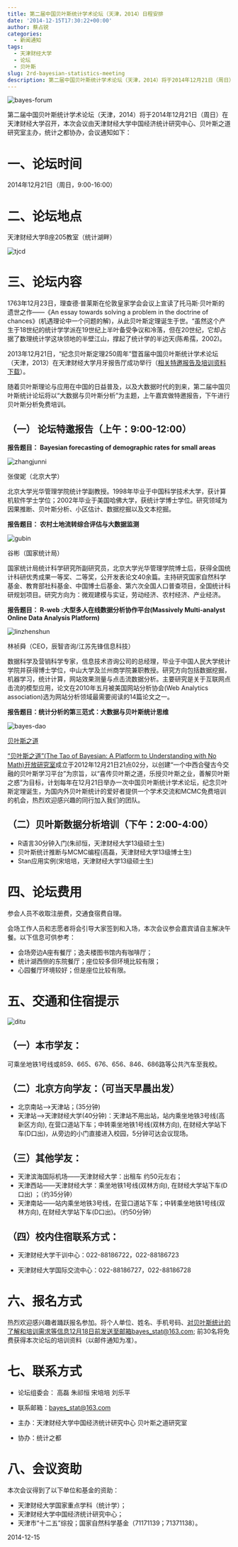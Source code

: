 ```yaml
---
title: 第二届中国贝叶斯统计学术论坛（天津，2014）日程安排
date: '2014-12-15T17:30:22+00:00'
author: 蔡占锐
categories:
  - 新闻通知
tags:
  - 天津财经大学
  - 论坛
  - 贝叶斯
slug: 2rd-bayesian-statistics-meeting
description: 第二届中国贝叶斯统计学术论坛（天津，2014）将于2014年12月21日（周日）在天津财经大学召开，本次会议由天津财经大学中国经济统计研究中心、贝叶斯之道研究室主办，统计之都协办，本文为该会议详细的日程安排。
---
```


![bayes-forum](https://uploads.cosx.org/2014/12/bayes-forum.png)

第二届中国贝叶斯统计学术论坛（天津，2014）将于2014年12月21日（周日）在天津财经大学召开，本次会议由天津财经大学中国经济统计研究中心、贝叶斯之道研究室主办，统计之都协办，会议通知如下：

# 一、论坛时间

2014年12月21日（周日，9:00-16:00）

# 二、论坛地点

天津财经大学B座205教室（统计湖畔）

![tjcd](https://uploads.cosx.org/2014/12/tjcd.png)

# 三、论坛内容

1763年12月23日，理查德·普莱斯在伦敦皇家学会会议上宣读了托马斯·贝叶斯的遗世之作——《An essay towards solving a problem in the doctrine of chances》(机遇理论中一个问题的解)，从此贝叶斯定理诞生于世。“虽然这个产生于18世纪的统计学学派在19世纪上半叶备受争议和冷落，但在20世纪，它却占据了数理统计学这块领地的半壁江山，撑起了统计学的半边天(陈希孺，2002)。

2013年12月21日，“纪念贝叶斯定理250周年”暨首届中国贝叶斯统计学术论坛（天津，2013）在天津财经大学月牙报告厅成功举行（[相关特邀报告及培训资料下载](/2013/12/to-commemorate-the-250th-anniversary-of-bayes-theorem/)）。

随着贝叶斯理论与应用在中国的日益普及，以及大数据时代的到来，第二届中国贝叶斯统计论坛将以“大数据与贝叶斯分析”为主题，上午嘉宾做特邀报告，下午进行贝叶斯分析免费培训。

## （一） 论坛特邀报告（上午：9:00-12:00）

**报告题目： Bayesian forecasting of demographic rates for small areas**

![zhangjunni](https://uploads.cosx.org/2014/12/zhangjunni.png)

张俊妮（北京大学）

北京大学光华管理学院统计学副教授。1998年毕业于中国科学技术大学，获计算机软件学士学位；2002年毕业于美国哈佛大学，获统计学博士学位。研究领域为因果推断、贝叶斯分析、小区估计、数据挖掘以及文本挖掘。

**报告题目： 农村土地流转综合评估与大数据监测**

![gubin](https://uploads.cosx.org/2014/12/gubin.png)
 
谷彬（国家统计局）

国家统计局统计科学研究所副研究员，北京大学光华管理学院博士后，获得全国统计科研优秀成果一等奖、二等奖，公开发表论文40余篇。主持研究国家自然科学基金、教育部社科基金、中国博士后基金、第六次全国人口普查项目，全国统计科研规划项目。研究方向为：微观建模与实证，劳动经济、农村经济、产业经济。

**报告题目： R-web :大型多人在线数据分析协作平台(Massively Multi-analyst Online Data Analysis Platform)**

![linzhenshun](https://uploads.cosx.org/2014/12/linzhenshun.png)

 林祯舜（CEO，辰智咨询/江苏先锋信息科技）

数据科学及营销科学专家，信息技术咨询公司的总经理，毕业于中国人民大学统计学院并获得博士学位，中山大学及兰州商学院兼职教授。研究方向包括数据挖掘，机器学习，统计计算，网站效果测量与点击流数据分析。主要研究是关于互联网点击流的模型应用，论文在2010年五月被美国网站分析协会(Web Analytics association)选为网站分析领域最需要阅读的14篇论文之一。

**报告题目：统计分析的第三范式：大数据与贝叶斯统计思维**

![bayes-dao](https://uploads.cosx.org/2014/12/bayes-dao.png)
 
[贝叶斯之道](https://bayes-stat.github.com)

[“贝叶斯之道”(The Tao of Bayesian: A Platform to Understanding with No Math)开放研究室](https://bayes-stat.github.com)成立于2012年12月21日21点02分，以创建“一个中西合璧古今交融的贝叶斯学习平台”为宗旨，以“喜传贝叶斯之道，乐授贝叶斯之业，善解贝叶斯之惑”为目标，计划每年在12月21日举办一次中国贝叶斯统计学术论坛，纪念贝叶斯定理诞生，为国内外贝叶斯统计的爱好者提供一个学术交流和MCMC免费培训的机会，热烈欢迎感兴趣的同行加入我们的团队。

## （二）贝叶斯数据分析培训（下午：2:00-4:00）

  * R语言30分钟入门(朱祁恒，天津财经大学13级硕士生)
  * 贝叶斯统计推断与MCMC编程(高磊，天津财经大学13级博士生)
  * Stan应用实例(宋培培，天津财经大学13级硕士生)

# 四、论坛费用

参会人员不收取注册费，交通食宿费自理。

会场工作人员和志愿者将会引导大家签到和入场，本次会议参会嘉宾请自主解决午餐。以下信息可供参考：

  * 会场旁边A座有餐厅；逸夫楼图书馆内有咖啡厅；
  * 统计湖西侧的东院餐厅；座位较多但环境比较有限；
  * 心园餐厅环境较好；但是座位比较有限。

# 五、交通和住宿提示

![ditu](https://uploads.cosx.org/2014/12/ditu.png)

## （一）本市学友：

可乘坐地铁1号线或859、665、676、656、846、686路等公共汽车至我校。

## （二）北京方向学友：（可当天早晨出发）

  * 北京南站——>天津站；(35分钟)
  * 天津站——>天津财经大学(40分钟)：天津站不用出站，站内乘坐地铁3号线(高新区方向), 在营口道站下车；中转乘坐地铁1号线(双林方向), 在财经大学站下车(D口出)，从旁边的小门直接进入校园，5分钟可达会议现场。

## （三）其他学友：

  * 天津滨海国际机场——天津财经大学：出租车 约50元左右；
  * 天津西站——天津财经大学：乘坐地铁1号线(双林方向), 在财经大学站下车(D口出) ；（约35分钟）
  * 天津南站——站内乘坐地铁3号线，在营口道站下车；中转乘坐地铁1号线(双林方向), 在财经大学站下车(D口出)。（约50分钟）

## （四）校内住宿联系方式：

  * 天津财经大学干训中心：022-88186722，022-88186723
  
  * 天津财经大学国际交流中心：022-88186727，022-88186728

# 六、报名方式

热烈欢迎感兴趣者踊跃报名参加。将个人单位、姓名、手机号码、对贝叶斯统计的了解和培训需求等信息12月18日前发送至邮箱bayes_stat@163.com; 前30名将免费获得本次论坛的培训资料（以邮件通知为准）。

# 七、联系方式

  * 论坛组委会： 高磊 朱祁恒 宋培培 刘乐平
  
  * 联系邮箱：bayes_stat@163.com
  
  * 主办：天津财经大学中国经济统计研究中心 贝叶斯之道研究室
  
  * 协办：统计之都

# 八、会议资助

本次会议得到了以下单位和基金的资助：

  * 天津财经大学国家重点学科（统计学）；
  * 天津财经大学中国经济统计研究中心；
  * 天津市“十二五”综投；国家自然科学基金（71171139；71371138）。

2014-12-15
